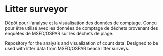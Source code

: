 # Litter surveyor
Dépôt pour l'analyse et la visualisation des données de comptage. Conçu pour être utilisé avec les données de comptage de déchets provenant des enquêtes de MSFD/OSPAR sur les déchets de plage.

Repository for the analysis and visualization of count data. Designed to be used with litter data from MSFD/OSPAR beach litter surveys.




